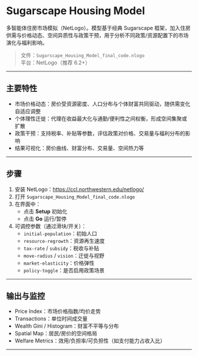 # Sugarscape Housing Model

多智能体住房市场模拟（NetLogo）。模型基于经典 Sugarscape 框架，加入住房供需与价格动态、空间异质性与政策干预，用于分析不同政策/资源配置下的市场演化与福利影响。

> 文件：`Sugarscape_Housing_Model_final_code.nlogo`  
> 平台：NetLogo（推荐 6.2+）

---

## 主要特性
- 市场价格动态：房价受资源密度、人口分布与个体财富共同驱动，随供需变化自适应调整  
- 个体理性迁徙：代理在收益最大化与通勤/便利性之间权衡，形成空间集聚或扩散  
- 政策干预：支持税率、补贴等参数，评估政策对价格、交易量与福利分布的影响  
- 结果可视化：房价曲线、财富分布、交易量、空间热力等

---

## 步骤
1. 安装 NetLogo：<https://ccl.northwestern.edu/netlogo/>  
2. 打开 `Sugarscape_Housing_Model_final_code.nlogo`  
3. 在界面中：
   - 点击 **Setup** 初始化
   - 点击 **Go** 运行/暂停
4. 可调控参数（通过滑块/开关）：
   - `initial-population`：初始人口
   - `resource-regrowth`：资源再生速度
   - `tax-rate` / `subsidy`：税收与补贴
   - `move-radius` / `vision`：迁徙与视野
   - `market-elasticity`：价格弹性
   - `policy-toggle`：是否启用政策场景

---

## 输出与监控
- Price Index：市场价格指数/均价走势  
- Transactions：单位时间成交量  
- Wealth Gini / Histogram：财富不平等与分布  
- Spatial Map：居民/房价的空间格局  
- Welfare Metrics：效用/负担率/可负担性（如支付能力占收入比）

---
